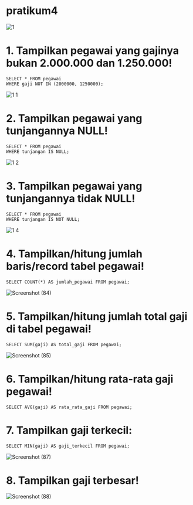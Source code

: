 # pratikum4

![1](https://github.com/MUHAMMADRIZKYEFENDI/pratikum4/assets/168548623/4eebb0b3-8a2b-4bc1-b6b2-235b47c0b9f5)

# 1. Tampilkan pegawai yang gajinya bukan 2.000.000 dan 1.250.000!

```
SELECT * FROM pegawai
WHERE gaji NOT IN (2000000, 1250000);

```
![1 1](https://github.com/MUHAMMADRIZKYEFENDI/pratikum4/assets/168548623/54bb5512-a556-4f09-bf8d-a10deea5a681)

# 2. Tampilkan pegawai yang tunjangannya NULL!
```
SELECT * FROM pegawai
WHERE tunjangan IS NULL;

```
![1 2](https://github.com/MUHAMMADRIZKYEFENDI/pratikum4/assets/168548623/81fe5164-aebd-46ea-86f8-6b036ccb0103)


# 3. Tampilkan pegawai yang tunjangannya tidak NULL!
```
SELECT * FROM pegawai
WHERE tunjangan IS NOT NULL;

```

![1 4](https://github.com/MUHAMMADRIZKYEFENDI/pratikum4/assets/168548623/427d5b92-5709-41de-8e30-dd480df46891)


# 4. Tampilkan/hitung jumlah baris/record tabel pegawai!
```
SELECT COUNT(*) AS jumlah_pegawai FROM pegawai;
```
![Screenshot (84)](https://github.com/MUHAMMADRIZKYEFENDI/pratikum4/assets/168548623/502e701f-da31-4c95-8d4e-82164612f3e1)



# 5. Tampilkan/hitung jumlah total gaji di tabel pegawai!

```
SELECT SUM(gaji) AS total_gaji FROM pegawai;
```

![Screenshot (85)](https://github.com/MUHAMMADRIZKYEFENDI/pratikum4/assets/168548623/6aaa7ae9-41d3-4862-8596-4edcc6d7bf94)

# 6. Tampilkan/hitung rata-rata gaji pegawai!
```
SELECT AVG(gaji) AS rata_rata_gaji FROM pegawai;
```

# 7. Tampilkan gaji terkecil:
```
SELECT MIN(gaji) AS gaji_terkecil FROM pegawai;
````
![Screenshot (87)](https://github.com/MUHAMMADRIZKYEFENDI/pratikum4/assets/168548623/bd009ea9-42aa-47fe-bf7b-40847b600a61)



# 8. Tampilkan gaji terbesar!

![Screenshot (88)](https://github.com/MUHAMMADRIZKYEFENDI/pratikum4/assets/168548623/5165d745-3920-4bed-b197-838d460c3460)
